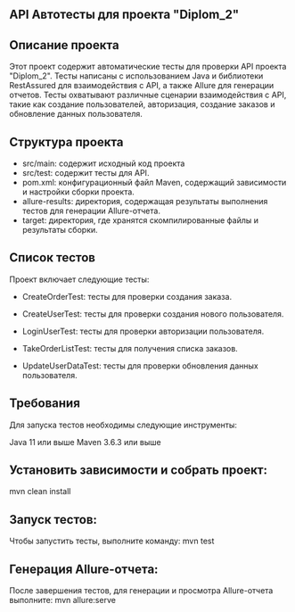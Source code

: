 ## API Автотесты для проекта "Diplom_2"
## Описание проекта
Этот проект содержит автоматические тесты для проверки API проекта "Diplom_2". Тесты написаны с использованием Java и библиотеки RestAssured для взаимодействия с API, а также Allure для генерации отчетов. Тесты охватывают различные сценарии взаимодействия с API, такие как создание пользователей, авторизация, создание заказов и обновление данных пользователя.

## Структура проекта
- src/main: содержит исходный код проекта
- src/test: содержит тесты для API.
- pom.xml: конфигурационный файл Maven, содержащий зависимости и настройки сборки проекта.
- allure-results: директория, содержащая результаты выполнения тестов для генерации Allure-отчета.
- target: директория, где хранятся скомпилированные файлы и результаты сборки.

## Список тестов
Проект включает следующие тесты:


- CreateOrderTest: тесты для проверки создания заказа.

- CreateUserTest: тесты для проверки создания нового пользователя.

- LoginUserTest: тесты для проверки авторизации пользователя.

- TakeOrderListTest: тесты для получения списка заказов.

- UpdateUserDataTest: тесты для проверки обновления данных пользователя.

## Требования
Для запуска тестов необходимы следующие инструменты:

Java 11 или выше
Maven 3.6.3 или выше

## Установить зависимости и собрать проект:
mvn clean install

## Запуск тестов:
Чтобы запустить тесты, выполните команду:
mvn test

## Генерация Allure-отчета:
После завершения тестов, для генерации и просмотра Allure-отчета выполните:
mvn allure:serve
